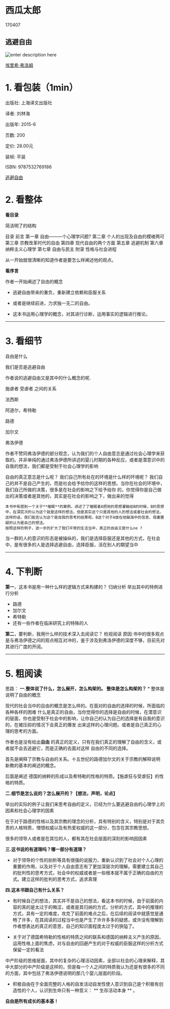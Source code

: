 # 西瓜太郎

170407

## 逃避自由 
![enter description here][1]

 [埃里希·弗洛姆](https://www.baidu.com/s?ie=UTF-8&wd=%E5%9F%83%E9%87%8C%E5%B8%8C%C2%B7%E5%BC%97%E6%B4%9B%E5%A7%86)

# 1. 看包装（1min）

出版社: 上海译文出版社

译者:  刘林海 

出版年: 2015-6

页数: 200

定价: 28.00元

装帧: 平装

ISBN: 9787532769186

[逃避自由](https://book.douban.com/subject/26418475/)

# 2. 看整体

**看目录**

简洁明了的结构

目录
前言
第一章 自由———个心理学问题?
第二章 个人的出现及自由的模棱两可
第三章 宗教改革时代的自由
第四章 现代自由的两个方面
第五章 逃避机制
第六章 纳粹主义心理学
第七章 自由与民主
附录 性格与社会进程

从一开始就很清晰的知道作者是要怎么样阐述他的观点。


**看序言**

作者一开始阐述了自由的概念

- 逃避自由带来的重负，重新建立依赖和臣服关系

- 或者是继续前进，力求独一无二的自由。

- 这本书运用心理学的概念，对其进行诊断，运用事实的逻辑进行推论。

------

# 3. 看细节

自由是什么

我们是否是逃避自由

作者说的逃避自由又是其中的什么概念的呢.

施虐者  受虐者 之间的关系

法西斯

阿道尔，希特勒

路德

加尔文

弗洛伊德

作者不赞同弗洛伊德的部分观念，认为我们的个人自由意志是通过社会心理学来获取的。并非单纯的通过弗洛伊德所讲述的婴儿时期的各种反应，或者是潜意识中的自我的想法，我们都是受制于社会心理学的影响

自由的真正意志是什么呢？
我们自己所有处在的环境是什么样的环境呢？
我们自己的并不是自己产生的，而是社会给予给你的这样的思想。当你在社会的环境中，我们自己所做的决策，很多是在社会的影响之下给予给你 的，你觉得你是自己做出的决策或者是其他的，其实是在社会的影响之下，做出来的觉得

	本书中有提到一个关于**催眠**的案例，讲述了了催眠者A把他的思想灌输给B的时候，B的思想中，在深层次的认为这个就是这样的想法，但是其实这个只是其他的人的想法或者社会的想法，这样的话，我们能否认为这个是自我的思考的结果呢。B这个对于A放在他脑海中的信息，毋庸置疑的认为是自己的想法。
	按照这样的例子，进一步的扩大了我们平常的生活当中，真正的自由又是什么ne ?
当一群的人的意识的形态是被操纵的，我们是选择臣服还是其他的方式，在社会中，是有很多的人是选择逃避自由，选择臣服，活在别人的期望当中


-------
# 4. 下判断

**第一**，这本书是用一种什么样的逻辑方式来构建的？
归纳分析
举出其中的特例进行分析
- 路德
- 加尔文
- 希特勒
- 还有一些作者在临床研究上的特殊的人

**第二**，要判断，我用什么样的技术深入去阅读它？
    检视阅读
原因:书中的很多观点是与弗洛伊德之间的观点相互对冲的，鉴于涉及到弗洛伊德的深度不够，目前先对其进行广度的开阔。

-------
# 5. 粗阅读
思路：
**一.整体说了什么，怎么展开，怎么构架的。 整体是怎么构架的？**
*
整体是说明了自由的概念

现代的社会当中的自由的概念是怎么样的。在面对的自由的选择的时候，所面临的各种各样的困难
什么是真正的自由，当你觉得你的选择是自由的时候，在潜意识的层面，你也是受制于社会中的影响，让你自己的认为自己的选择是有自我的意识的，在被压抑的情况下会真正的爆发
出来这样的心理问题。或者是自己真正的心理的思考的方面。

作者也是没有给出**自由** 的真正的定义，只有在我们真正的理解了自由的含义，或者就不会去逃避它，而是正确的去面对这样 自由的不同的选择。

首先是阐释了宗教与自由的关系。十五世纪的路德加尔文的关于宗教的解释说明
新教的基本的阐述的概念。

后面是阐述 德国的纳粹的形成以及希特勒的性格的特质。【施虐狂与受虐狂】的性格的特质。


**二.细节是怎么说的？怎么展开的？【想法，声明，论点】**

 举出的实际的例子让我们来思考自由的定义，已经为什么要逃避自由的心理学上的因素和社会心理学的因素

在于对于路德的性格以及其宗教的理念的分析，具有特别的含义，特别是对于其负责的人格特质，憎恨权威以及有热爱权威的这一部分，包含在其宗教思想。

很多的领导人或者是在其位的人，都有其在社会层面的深刻的影响因因素

**三.这书说的有道理吗？哪一部分有道理？**

- 对于领导的个性的剖析等具有很强的说服力，重新认识到了社会对个人心理的重要的作用，以及对于个人自由意志有了更加深层次的理解。需要建立其自己的批判性的思考方式，社会中的权威或者是一些根本就不属于正确的自由的方式。建立这样的批判的思考方式，追求真理
	
**四.这本书跟自己有什么关系？**

- 有时候自己的想法，其实并不是自己的想法，看这本书的时候，由于前面的内容的真的是太过于的晦涩，或者是其归纳的方式，分析的方式，其中的推理的方式，具有一定的难度，攻克了前面的难点之后，在后续的阅读中就感觉是通畅了许多，在其阅读的过程当中也是产生了许许多多的疑惑，或许没有理解到作者想表达的真正的意思，自己的知识面程度太过于的狭隘了。


- 关于对了德国希特勒的性格的特质之间的联系和德国的纳粹主义产生的原因，运用性格上面的焦虑，对与自由的回避产生的对于权威的臣服这样的分析方式保留一定的看法

中产阶级的思维层面，其中的复杂的心理活动因素，全部以社会的心理来解释，其中大部分的中产阶级是这样的，但是每一个人之间的特质我认为还是有很多的不同的方面，其中包括了弗洛伊德说明的那几个婴儿层面的阶段。

- 积极自由在于全面完整的人格的自发活动自发性使人意识到自己是个积极有创造性的个人，认识到生命只有一种意义： ** 生存活动本身 **  。

**自由是所有成长的基本基！**

  [1]: ./images/1491550412318.jpg "1491550412318.jpg"
